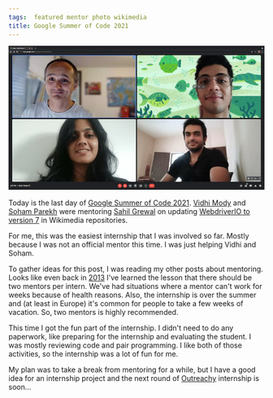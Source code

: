 ```yaml
---
tags:  featured mentor photo wikimedia
title: Google Summer of Code 2021
---
```

![Google Summer of Code 2021](/assets/gsoc-2021.png "Google Summer of Code 2021")

Today is the last day of [Google Summer of Code 2021](https://www.mediawiki.org/wiki/Google_Summer_of_Code/2021). [Vidhi Mody](https://www.vidhimody.me/) and [Soham Parekh](https://www.sohamp.dev/) were mentoring [Sahil Grewal](https://sahilgrewalhere2001.medium.com/) on updating [WebdriverIO to version 7](https://phabricator.wikimedia.org/T274579) in Wikimedia repositories.

For me, this was the easiest internship that I was involved so far. Mostly because I was not an official mentor this time. I was just helping Vidhi and Soham.

To gather ideas for this post, I was reading my other posts about mentoring. Looks like even back in [2013](/outreach-program-for-women) I've learned the lesson that there should be two mentors per intern. We've had situations where a mentor can't work for weeks because of health reasons. Also, the internship is over the summer and (at least in Europe) it's common for people to take a few weeks of vacation. So, two mentors is highly recommended.

This time I got the fun part of the internship. I didn't need to do any paperwork, like preparing for the internship and evaluating the student. I was mostly reviewing code and pair programming. I like both of those activities, so the internship was a lot of fun for me.

My plan was to take a break from mentoring for a while, but I have a good idea for an internship project and the next round of [Outreachy](https://www.outreachy.org/) internship is soon...
